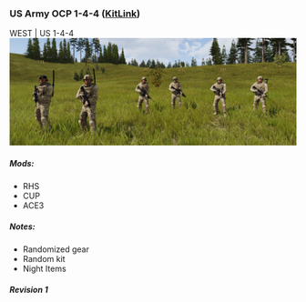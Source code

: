 ### US Army OCP 1-4-4  ([KitLink](https://raw.githubusercontent.com/rempopo/Gear_Kits_Collection/master/West/US%20Army%20OCP%201-4-4/Kit%20US%20Army%20OCP.sqf))
WEST | US 1-4-4 
<br />
<img src="https://raw.githubusercontent.com/rempopo/Gear_Kits_Collection/master/West/US%20Army%20OCP%201-4-4/usocp_overview.jpg" />

##### Mods:
- RHS
- CUP
- ACE3

##### Notes:
- Randomized gear
- Random kit
- Night Items

##### Revision 1
